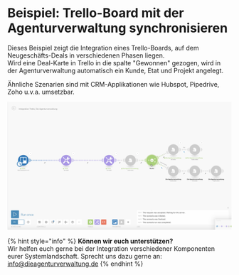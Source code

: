 # Beispiel: Trello-Board mit der Agenturverwaltung synchronisieren

Dieses Beispiel zeigt die Integration eines Trello-Boards, auf dem Neugeschäfts-Deals in verschiedenen Phasen liegen.   
Wird eine Deal-Karte in Trello in die spalte "Gewonnen" gezogen, wird in der Agenturverwaltung automatisch ein Kunde, Etat und Projekt angelegt.

Ähnliche Szenarien sind mit CRM-Applikationen wie Hubspot, Pipedrive, Zoho u.v.a. umsetzbar.

![](../../../.gitbook/assets/integromat.png)

{% hint style="info" %}
**Können wir euch unterstützen?**  
Wir helfen euch gerne bei der Integration verschiedener Komponenten eurer Systemlandschaft. Sprecht uns dazu gerne an: [info@dieagenturverwaltung.de](mailto:info@dieagenturverwaltung.de)
{% endhint %}

